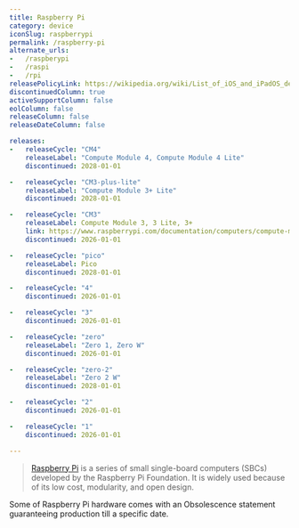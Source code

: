 ```yaml
---
title: Raspberry Pi
category: device
iconSlug: raspberrypi
permalink: /raspberry-pi
alternate_urls:
-   /raspberypi
-   /raspi
-   /rpi
releasePolicyLink: https://wikipedia.org/wiki/List_of_iOS_and_iPadOS_devices#In_production_and_supported
discontinuedColumn: true
activeSupportColumn: false
eolColumn: false
releaseColumn: false
releaseDateColumn: false

releases:
-   releaseCycle: "CM4"
    releaseLabel: "Compute Module 4, Compute Module 4 Lite"
    discontinued: 2028-01-01

-   releaseCycle: "CM3-plus-lite"
    releaseLabel: "Compute Module 3+ Lite"
    discontinued: 2028-01-01

-   releaseCycle: "CM3"
    releaseLabel: Compute Module 3, 3 Lite, 3+
    link: https://www.raspberrypi.com/documentation/computers/compute-module.html
    discontinued: 2026-01-01

-   releaseCycle: "pico"
    releaseLabel: Pico
    discontinued: 2028-01-01

-   releaseCycle: "4"
    discontinued: 2026-01-01

-   releaseCycle: "3"
    discontinued: 2026-01-01

-   releaseCycle: "zero"
    releaseLabel: "Zero 1, Zero W"
    discontinued: 2026-01-01

-   releaseCycle: "zero-2"
    releaseLabel: "Zero 2 W"
    discontinued: 2028-01-01

-   releaseCycle: "2"
    discontinued: 2026-01-01

-   releaseCycle: "1"
    discontinued: 2026-01-01

---
```


> [Raspberry Pi](https://www.raspberrypi.com/) is a series of small single-board computers (SBCs)
> developed by the Raspberry Pi Foundation. It is widely used because of its low cost, modularity,
> and open design.

Some of Raspberry Pi hardware comes with an Obsolescence statement guaranteeing production till a
specific date.
